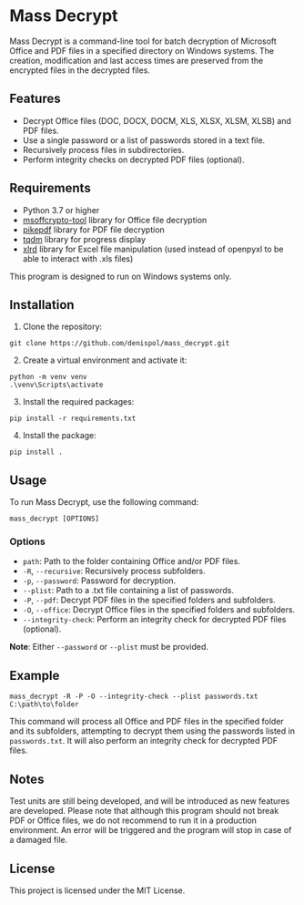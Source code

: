 # Mass Decrypt

Mass Decrypt is a command-line tool for batch decryption of Microsoft Office and PDF files in a specified directory on Windows systems.
The creation, modification and last access times are preserved from the encrypted files in the decrypted files.

## Features

- Decrypt Office files (DOC, DOCX, DOCM, XLS, XLSX, XLSM, XLSB) and PDF files.
- Use a single password or a list of passwords stored in a text file.
- Recursively process files in subdirectories.
- Perform integrity checks on decrypted PDF files (optional).

## Requirements

- Python 3.7 or higher
- [msoffcrypto-tool](https://github.com/nolze/msoffcrypto-tool) library for Office file decryption
- [pikepdf](https://github.com/pikepdf/pikepdf) library for PDF file decryption
- [tqdm](https://github.com/tqdm/tqdm) library for progress display
- [xlrd](https://github.com/python-excel/xlrd.git) library for Excel file manipulation (used instead of openpyxl to be able to interact with .xls files)

This program is designed to run on Windows systems only.

## Installation

1. Clone the repository:

```console
git clone https://github.com/denispol/mass_decrypt.git
```

2. Create a virtual environment and activate it:

```console
python -m venv venv
.\venv\Scripts\activate
```

3. Install the required packages:

```console
pip install -r requirements.txt
```

4. Install the package:

```console
pip install .
```

## Usage

To run Mass Decrypt, use the following command:

```console
mass_decrypt [OPTIONS]
```

### Options

- `path`: Path to the folder containing Office and/or PDF files.
- `-R`, `--recursive`: Recursively process subfolders.
- `-p`, `--password`: Password for decryption.
- `--plist`: Path to a .txt file containing a list of passwords.
- `-P`, `--pdf`: Decrypt PDF files in the specified folders and subfolders.
- `-O`, `--office`: Decrypt Office files in the specified folders and subfolders.
- `--integrity-check`: Perform an integrity check for decrypted PDF files (optional).

**Note**: Either `--password` or `--plist` must be provided.

## Example

```console
mass_decrypt -R -P -O --integrity-check --plist passwords.txt C:\path\to\folder
```

This command will process all Office and PDF files in the specified folder and its subfolders, attempting to decrypt them using the passwords listed in `passwords.txt`. It will also perform an integrity check for decrypted PDF files.

## Notes

Test units are still being developed, and will be introduced as new features are developed. Please note that although this program should not break PDF or Office files, we do not recommend to run it in a production environment.
An error will be triggered and the program will stop in case of a damaged file.

## License

This project is licensed under the MIT License.
